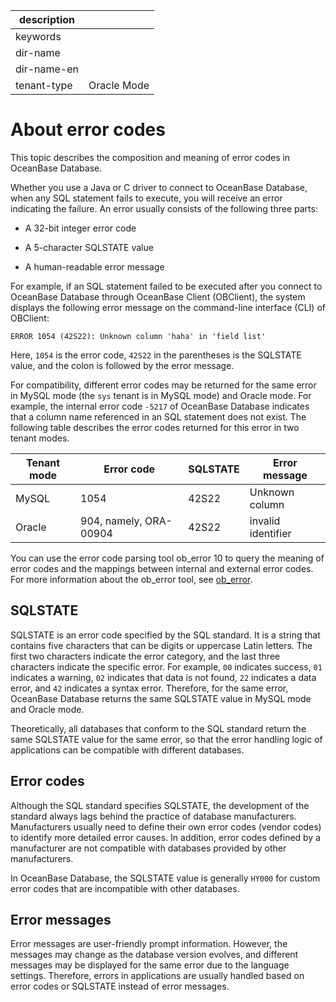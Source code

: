 |description||
|---|---|
|keywords||
|dir-name||
|dir-name-en||
|tenant-type|Oracle Mode|

# About error codes

This topic describes the composition and meaning of error codes in OceanBase Database.

Whether you use a Java or C driver to connect to OceanBase Database, when any SQL statement fails to execute, you will receive an error indicating the failure. An error usually consists of the following three parts:

* A 32-bit integer error code

* A 5-character SQLSTATE value

* A human-readable error message

For example, if an SQL statement failed to be executed after you connect to OceanBase Database through OceanBase Client (OBClient), the system displays the following error message on the command-line interface (CLI) of OBClient:

```shell
ERROR 1054 (42S22): Unknown column 'haha' in 'field list'
```

Here, `1054` is the error code, `42S22` in the parentheses is the SQLSTATE value, and the colon is followed by the error message.

For compatibility, different error codes may be returned for the same error in MySQL mode (the `sys` tenant is in MySQL mode) and Oracle mode. For example, the internal error code `-5217` of OceanBase Database indicates that a column name referenced in an SQL statement does not exist. The following table describes the error codes returned for this error in two tenant modes.

| Tenant mode | Error code | SQLSTATE | Error message |
|-----------------|-------------------|------------------|----------------------------|
| MySQL | 1054 | 42S22 | Unknown column |
| Oracle | 904, namely, ORA-00904 | 42S22 | invalid identifier |

You can use the error code parsing tool ob_error 10 to query the meaning of error codes and the mappings between internal and external error codes. For more information about the ob_error tool, see [ob_error](../../../../700.reference/1500.Components-and-Tools/100.manage/300.ob-error.md).

## SQLSTATE

SQLSTATE is an error code specified by the SQL standard. It is a string that contains five characters that can be digits or uppercase Latin letters. The first two characters indicate the error category, and the last three characters indicate the specific error. For example, `00` indicates success, `01` indicates a warning, `02` indicates that data is not found, `22` indicates a data error, and `42` indicates a syntax error. Therefore, for the same error, OceanBase Database returns the same SQLSTATE value in MySQL mode and Oracle mode.

Theoretically, all databases that conform to the SQL standard return the same SQLSTATE value for the same error, so that the error handling logic of applications can be compatible with different databases.

## Error codes

Although the SQL standard specifies SQLSTATE, the development of the standard always lags behind the practice of database manufacturers. Manufacturers usually need to define their own error codes (vendor codes) to identify more detailed error causes. In addition, error codes defined by a manufacturer are not compatible with databases provided by other manufacturers.

In OceanBase Database, the SQLSTATE value is generally `HY000` for custom error codes that are incompatible with other databases.

## Error messages

Error messages are user-friendly prompt information. However, the messages may change as the database version evolves, and different messages may be displayed for the same error due to the language settings. Therefore, errors in applications are usually handled based on error codes or SQLSTATE instead of error messages.